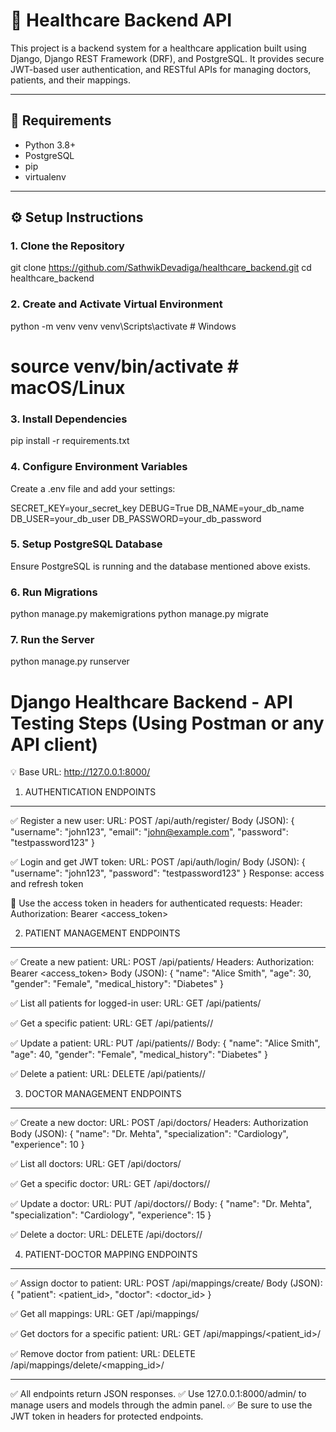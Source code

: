# 🏥 Healthcare Backend API

This project is a backend system for a healthcare application built using Django, Django REST Framework (DRF), and PostgreSQL. It provides secure JWT-based user authentication, and RESTful APIs for managing doctors, patients, and their mappings.

---

## 🧰 Requirements

- Python 3.8+
- PostgreSQL
- pip
- virtualenv

---

## ⚙️ Setup Instructions

### 1. Clone the Repository

git clone https://github.com/SathwikDevadiga/healthcare_backend.git
cd healthcare_backend

### 2. Create and Activate Virtual Environment
python -m venv venv
venv\Scripts\activate     # Windows
# source venv/bin/activate   # macOS/Linux

### 3. Install Dependencies
pip install -r requirements.txt

### 4. Configure Environment Variables
Create a .env file and add your settings:

SECRET_KEY=your_secret_key
DEBUG=True
DB_NAME=your_db_name
DB_USER=your_db_user
DB_PASSWORD=your_db_password

### 5. Setup PostgreSQL Database
Ensure PostgreSQL is running and the database mentioned above exists.

### 6. Run Migrations
python manage.py makemigrations
python manage.py migrate

### 7. Run the Server
python manage.py runserver


Django Healthcare Backend - API Testing Steps (Using Postman or any API client)
================================================================================

💡 Base URL: http://127.0.0.1:8000/

1. AUTHENTICATION ENDPOINTS
-----------------------------

✅ Register a new user:
URL: POST /api/auth/register/
Body (JSON):
{
  "username": "john123",
  "email": "john@example.com",
  "password": "testpassword123"
}

✅ Login and get JWT token:
URL: POST /api/auth/login/
Body (JSON):
{
  "username": "john123",
  "password": "testpassword123"
}
Response: access and refresh token

📌 Use the access token in headers for authenticated requests:
Header: Authorization: Bearer <access_token>


2. PATIENT MANAGEMENT ENDPOINTS
--------------------------------

✅ Create a new patient:
URL: POST /api/patients/
Headers: Authorization: Bearer <access_token>
Body (JSON):
{
  "name": "Alice Smith",
  "age": 30,
  "gender": "Female",
  "medical_history": "Diabetes"
}

✅ List all patients for logged-in user:
URL: GET /api/patients/


✅ Get a specific patient:
URL: GET /api/patients/<id>/

✅ Update a patient:
URL: PUT /api/patients/<id>/
Body: 
{
  "name": "Alice Smith",
  "age": 40,
  "gender": "Female",
  "medical_history": "Diabetes"
}

✅ Delete a patient:
URL: DELETE /api/patients/<id>/



3. DOCTOR MANAGEMENT ENDPOINTS
-------------------------------

✅ Create a new doctor:
URL: POST /api/doctors/
Headers: Authorization
Body (JSON):
{
  "name": "Dr. Mehta",
  "specialization": "Cardiology",
  "experience": 10
}

✅ List all doctors:
URL: GET /api/doctors/


✅ Get a specific doctor:
URL: GET /api/doctors/<id>/


✅ Update a doctor:
URL: PUT /api/doctors/<id>/
Body:
{
  "name": "Dr. Mehta",
  "specialization": "Cardiology",
  "experience": 15
}

✅ Delete a doctor:
URL: DELETE /api/doctors/<id>/


4. PATIENT-DOCTOR MAPPING ENDPOINTS
------------------------------------

✅ Assign doctor to patient:
URL: POST /api/mappings/create/
Body (JSON):
{
  "patient": <patient_id>,
  "doctor": <doctor_id>
}

✅ Get all mappings:
URL: GET /api/mappings/

✅ Get doctors for a specific patient:
URL: GET /api/mappings/<patient_id>/

✅ Remove doctor from patient:
URL: DELETE /api/mappings/delete/<mapping_id>/


------------------
✅ All endpoints return JSON responses.
✅ Use 127.0.0.1:8000/admin/ to manage users and models through the admin panel.
✅ Be sure to use the JWT token in headers for protected endpoints.
